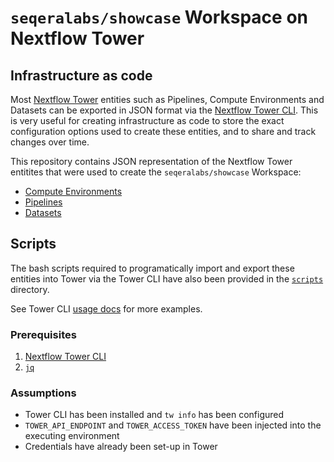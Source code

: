 # `seqeralabs/showcase` Workspace on Nextflow Tower

## Infrastructure as code

Most [Nextflow Tower](https://cloud.tower.nf/) entities such as Pipelines, Compute Environments and Datasets can be exported in JSON format via the [Nextflow Tower CLI](https://github.com/seqeralabs/tower-cli#nextflow-tower-cli). This is very useful for creating infrastructure as code to store the exact configuration options used to create these entities, and to share and track changes over time.

This repository contains JSON representation of the Nextflow Tower entitites that were used to create the `seqeralabs/showcase` Workspace:
- [Compute Environments](compute-envs)
- [Pipelines](pipelines)
- [Datasets](datasets)

## Scripts

The bash scripts required to programatically import and export these entities into Tower via the Tower CLI have also been provided in the [`scripts`](scripts) directory. 

See Tower CLI [usage docs](https://github.com/seqeralabs/tower-cli/blob/master/USAGE.md#usage-examples) for more examples.

### Prerequisites

1. [Nextflow Tower CLI](https://github.com/seqeralabs/tower-cli#1-installation)
2. [`jq`](https://stedolan.github.io/jq/)

### Assumptions

- Tower CLI has been installed and `tw info` has been configured
- `TOWER_API_ENDPOINT` and `TOWER_ACCESS_TOKEN` have been injected into the executing environment
- Credentials have already been set-up in Tower